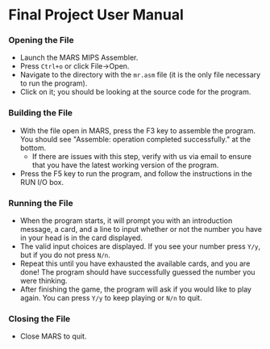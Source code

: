 # Final Project User Manual
### Opening the File
- Launch the MARS MIPS Assembler.
- Press `Ctrl+o` or click File->Open.
- Navigate to the directory with the `mr.asm` file (it is the only file necessary to run the program).
- Click on it; you should be looking at the source code for the program.

### Building the File
- With the file open in MARS, press the F3 key to assemble the program. You should see "Assemble: operation completed successfully." at the bottom.
	- If there are issues with this step, verify with us via email to ensure that you have the latest working version of the program.
- Press the F5 key to run the program, and follow the instructions in the RUN I/O box.

### Running the File
- When the program starts, it will prompt you with an introduction message, a card, and a line to input whether or not the number you have in your head is in the card displayed. 
- The valid input choices are displayed. If you see your number press `Y/y`, but if you do not press `N/n`.
- Repeat this until you have exhausted the available cards, and you are done! The program should have successfully guessed the number you were thinking.
- After finishing the game, the program will ask if you would like to play again. You can press `Y/y` to keep playing or `N/n` to quit.

### Closing the File
- Close MARS to quit.
